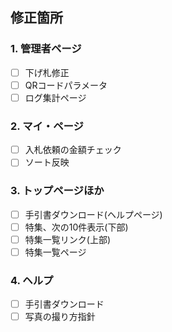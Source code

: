 ## 修正箇所

### 1. 管理者ページ
- [ ] 下げ札修正
- [ ] QRコードパラメータ
- [ ] ログ集計ページ

### 2. マイ・ページ
+ [ ] 入札依頼の金額チェック
+ [ ] ソート反映

### 3. トップページほか
+ [ ] 手引書ダウンロード(ヘルプページ)
+ [ ] 特集、次の10件表示(下部)
+ [ ] 特集一覧リンク(上部)
+ [ ] 特集一覧ページ

### 4. ヘルプ
+ [ ] 手引書ダウンロード
+ [ ] 写真の撮り方指針

